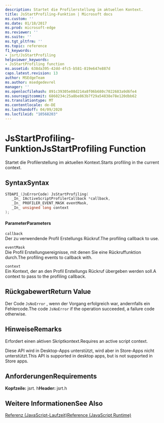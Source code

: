```yaml
---
description: Startet die Profilerstellung im aktuellen Kontext.
title: JsStartProfiling-Funktion | Microsoft docs
ms.custom: ''
ms.date: 01/18/2017
ms.prod: microsoft-edge
ms.reviewer: ''
ms.suite: ''
ms.tgt_pltfrm: ''
ms.topic: reference
f1_keywords:
- jsrt/JsStartProfiling
helpviewer_keywords:
- JsStartProfiling function
ms.assetid: 638da395-42dd-4fc5-b581-819e647e887d
caps.latest.revision: 13
author: MSEdgeTeam
ms.author: msedgedevrel
manager: ''
ms.openlocfilehash: 891c39305e08d214a8f06b680c7022683a9d6fe4
ms.sourcegitcommit: 6860234c25a8be863b7f29a54838e78e120dbb62
ms.translationtype: MT
ms.contentlocale: de-DE
ms.lasthandoff: 04/09/2020
ms.locfileid: "10568203"
---
```

# <span data-ttu-id="8e6a2-103">JsStartProfiling-Funktion</span><span class="sxs-lookup"><span data-stu-id="8e6a2-103">JsStartProfiling Function</span></span>
<span data-ttu-id="8e6a2-104">Startet die Profilerstellung im aktuellen Kontext.</span><span class="sxs-lookup"><span data-stu-id="8e6a2-104">Starts profiling in the current context.</span></span>  
  
## <span data-ttu-id="8e6a2-105">Syntax</span><span class="sxs-lookup"><span data-stu-id="8e6a2-105">Syntax</span></span>  
  
```cpp  
STDAPI_(JsErrorCode) JsStartProfiling(  
   _In_ IActiveScriptProfilerCallback *callback,  
   _In_ PROFILER_EVENT_MASK eventMask,  
   _In_ unsigned long context  
);  
```  
  
#### <span data-ttu-id="8e6a2-106">Parameter</span><span class="sxs-lookup"><span data-stu-id="8e6a2-106">Parameters</span></span>  
 `callback`  
 <span data-ttu-id="8e6a2-107">Der zu verwendende Profil Erstellungs Rückruf.</span><span class="sxs-lookup"><span data-stu-id="8e6a2-107">The profiling callback to use.</span></span>  
  
 `eventMask`  
 <span data-ttu-id="8e6a2-108">Die Profil Erstellungsereignisse, mit denen Sie eine Rückruffunktion durch.</span><span class="sxs-lookup"><span data-stu-id="8e6a2-108">The profiling events to callback with.</span></span>  
  
 `context`  
 <span data-ttu-id="8e6a2-109">Ein Kontext, der an den Profil Erstellungs Rückruf übergeben werden soll.</span><span class="sxs-lookup"><span data-stu-id="8e6a2-109">A context to pass to the profiling callback.</span></span>  
  
## <span data-ttu-id="8e6a2-110">Rückgabewert</span><span class="sxs-lookup"><span data-stu-id="8e6a2-110">Return Value</span></span>  
 <span data-ttu-id="8e6a2-111">Der Code `JsNoError` , wenn der Vorgang erfolgreich war, andernfalls ein Fehlercode.</span><span class="sxs-lookup"><span data-stu-id="8e6a2-111">The code `JsNoError` if the operation succeeded, a failure code otherwise.</span></span>  
  
## <span data-ttu-id="8e6a2-112">Hinweise</span><span class="sxs-lookup"><span data-stu-id="8e6a2-112">Remarks</span></span>  
 <span data-ttu-id="8e6a2-113">Erfordert einen aktiven Skriptkontext.</span><span class="sxs-lookup"><span data-stu-id="8e6a2-113">Requires an active script context.</span></span>  
  
 <span data-ttu-id="8e6a2-114">Diese API wird in Desktop-Apps unterstützt, wird aber in Store-Apps nicht unterstützt.</span><span class="sxs-lookup"><span data-stu-id="8e6a2-114">This API is supported in desktop apps, but is not supported in Store apps.</span></span>  
  
## <span data-ttu-id="8e6a2-115">Anforderungen</span><span class="sxs-lookup"><span data-stu-id="8e6a2-115">Requirements</span></span>  
 <span data-ttu-id="8e6a2-116">**Kopfzeile:** jsrt. h</span><span class="sxs-lookup"><span data-stu-id="8e6a2-116">**Header:** jsrt.h</span></span>  
  
## <span data-ttu-id="8e6a2-117">Weitere Informationen</span><span class="sxs-lookup"><span data-stu-id="8e6a2-117">See Also</span></span>  
 [<span data-ttu-id="8e6a2-118">Referenz (JavaScript-Laufzeit)</span><span class="sxs-lookup"><span data-stu-id="8e6a2-118">Reference (JavaScript Runtime)</span></span>](../chakra-hosting/reference-javascript-runtime.md)